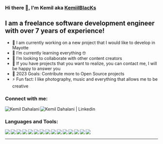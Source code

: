 ### Hi there 👋, I'm Kemil aka [KemiilBlacKs][website]

## I am a freelance software development engineer with over 7 years of experience!

-   🔭 I am currently working on a new project that I would like to develop in Mayotte
-   🌱 I’m currently learning everything 🤓
-   👯 I’m looking to collaborate with other content creators
-   💬 If you have projects that you want to realize, you can contact me, I will be happy to answer you
-   🥅 2023 Goals: Contribute more to Open Source projects
-   ⚡ Fun fact: I like photography, music and everything that allows me to be creative

### Connect with me:

[<img align="left" alt="Kemil Dahalani" src="https://img.icons8.com/color/26/000000/globe--v1.png"/>][website]
[<img align="left" alt="Kemil Dahalani | Linkedin" src="https://img.icons8.com/color/26/000000/linkedin.png"/>][linkedin]

<br />

### Languages and Tools:

<img align="left" src="https://img.icons8.com/color/26/000000/notion.png"/>
<img align="left" src="https://img.icons8.com/fluency/26/000000/visual-studio-code-2019.png"/>
<img align="left" src="https://img.icons8.com/dusk/26/000000/postman-api.png"/>
<img align="left" src="https://img.icons8.com/color/26/000000/html-5.png"/>
<img align="left" src="https://img.icons8.com/color/26/000000/css3.png"/>
<img align="left" src="https://img.icons8.com/color/26/000000/javascript--v1.png"/>
<img align="left" src="https://img.icons8.com/color/26/000000/golang.png"/>
<img align="left" src="https://img.icons8.com/offices/26/000000/php-logo.png"/>
<img align="left" src="https://img.icons8.com/color/26/000000/vue-js.png"/>
<img align="left" src="https://img.icons8.com/color/26/000000/wordpress.png"/>
<img align="left" src="https://img.icons8.com/color/26/000000/mysql-logo.png"/>
<img align="left" src="https://img.icons8.com/color/26/000000/mongodb.png"/>
<img align="left" src="https://img.icons8.com/color/26/000000/sass.png"/>
<img align="left" src="https://img.icons8.com/color/26/000000/graphql.png"/>
<img align="left" src="https://img.icons8.com/ios-filled/26/000000/github.png"/>

<br />

---

<!--a href="https://github.com/KemiilBlacKs/KemiilBlacKs">
    <img align="center" src="https://github-readme-stats.vercel.app/api/?username=kemiilblacks&show_icons=true&hide_border=true&count_private=true&custom_title=Stats&theme=vue-dark"/>

</a-->

<br />
<br />

[website]: https://kemildahalani.fr
[linkedin]: https://www.linkedin.com/in/kemildahalani/
